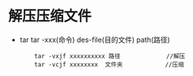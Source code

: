 # 解压压缩文件
+ tar   tar -xxx(命令)  des-file(目的文件)   path(路径)
    ```
        tar -vxjf xxxxxxxxxx 路径             //解压
        tar -vcjf xxxxxxxx  文件夹            //压缩
    ```